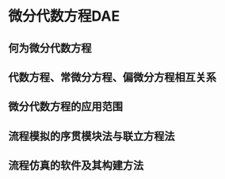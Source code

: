 # 微分代数方程DAE
## 何为微分代数方程
## 代数方程、常微分方程、偏微分方程相互关系
## 微分代数方程的应用范围
## 流程模拟的序贯模块法与联立方程法
## 流程仿真的软件及其构建方法
